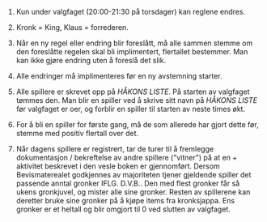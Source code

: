 1. Kun under valgfaget (20:00-21:30 på torsdager) kan reglene endres.

2. Kronk = King, Klaus = forrederen.

3. Når en ny regel eller endring  blir foreslått, må alle sammen stemme om den foreslåtte regelen skal bli implimentert, flertallet bestemmer. Man kan ikke gjøre endring uten å foreslå det slik.

4. Alle endringer må implimenteres før en ny avstemning starter.

5. Alle spillere er skrevet opp på *HÅKONS LISTE*. På starten av valgfaget tømmes den. Man blir en spiller ved å skrive sitt navn på *HÅKONS LISTE* før valgfaget er oer, og forblir en spiller  til starten av neste times økt.

6. For å bli en spiller for første gang, må de som allerede har gjort dette før, stemme med positiv flertall over det.

7. Når dagens spillere er registrert, tar de turer til å fremlegge dokumentasjon / bekreftelse av andre spillere ("vitner") på at en + aktivitet beskrevet i den vesle boken er gjennomført. Dersom Bevismaterealet godkjennes av majoriteten tjener gjeldende spiller det passende anntal gronker IFLG. D.V.B.. Den med flest gronker får så ukens gronkjuvel, og mister alle sine gronker. Resten av spillerene kan deretter bruke sine gronker på å kjøpe items fra kronksjappa. Ens gronker er et heltall og blir omgjort til 0 ved slutten av valgfaget.

